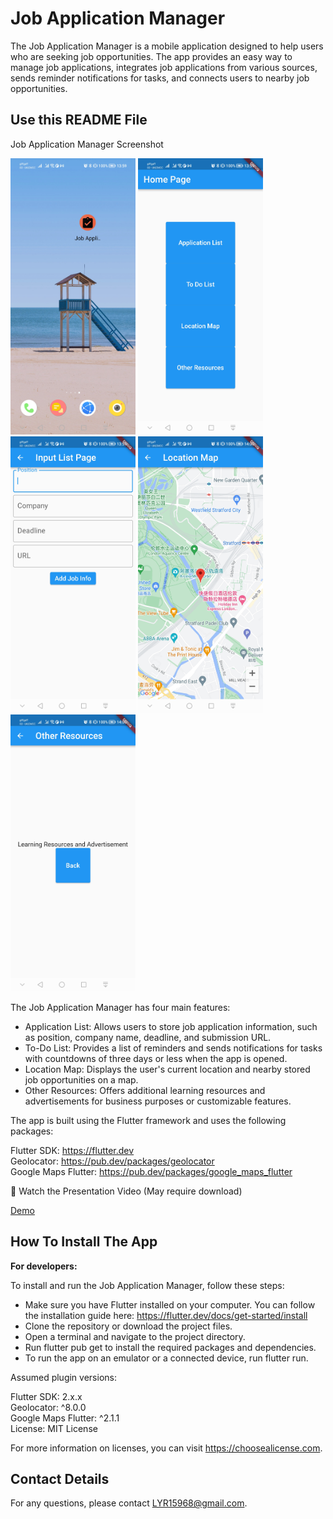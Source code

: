 # Job Application Manager

The Job Application Manager is a mobile application designed to help users who are seeking job opportunities. The app provides an easy way to manage job applications, integrates job applications from various sources, sends reminder notifications for tasks, and connects users to nearby job opportunities.

## Use this README File 

Job Application Manager Screenshot  
<p>
<img src=https://raw.githubusercontent.com/Derp015/casa0015-mobile-assessment_myApp/main/screenshot/Screenshot_20230425_135931.jpg alt="1" width="200">
<img src=https://raw.githubusercontent.com/Derp015/casa0015-mobile-assessment_myApp/main/screenshot/Screenshot_20230425_135938.jpg alt="1" width="200">
<img src=https://raw.githubusercontent.com/Derp015/casa0015-mobile-assessment_myApp/main/screenshot/Screenshot_20230425_135949.jpg alt="1" width="200">
<img src=https://raw.githubusercontent.com/Derp015/casa0015-mobile-assessment_myApp/main/screenshot/Screenshot_20230425_140000.jpg alt="1" width="200">
<img src=https://raw.githubusercontent.com/Derp015/casa0015-mobile-assessment_myApp/main/screenshot/Screenshot_20230425_140004.jpg alt="1" width="200">
  </p>


The Job Application Manager has four main features:

- Application List: Allows users to store job application information, such as position, company name, deadline, and submission URL.
- To-Do List: Provides a list of reminders and sends notifications for tasks with countdowns of three days or less when the app is opened.
- Location Map: Displays the user's current location and nearby stored job opportunities on a map.
- Other Resources: Offers additional learning resources and advertisements for business purposes or customizable features.

The app is built using the Flutter framework and uses the following packages:

Flutter SDK: https://flutter.dev  
Geolocator: https://pub.dev/packages/geolocator  
Google Maps Flutter: https://pub.dev/packages/google_maps_flutter  

🎥 Watch the Presentation Video (May require download)  

[Demo](video.mp4)


## How To Install The App

**For developers:**

To install and run the Job Application Manager, follow these steps:

- Make sure you have Flutter installed on your computer. You can follow the installation guide here: https://flutter.dev/docs/get-started/install
- Clone the repository or download the project files.
- Open a terminal and navigate to the project directory.
- Run flutter pub get to install the required packages and dependencies.
- To run the app on an emulator or a connected device, run flutter run.

Assumed plugin versions:

Flutter SDK: 2.x.x  
Geolocator: ^8.0.0  
Google Maps Flutter: ^2.1.1  
License: MIT License  

For more information on licenses, you can visit https://choosealicense.com.

##  Contact Details

For any questions, please contact LYR15968@gmail.com.
